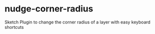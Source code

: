 # nudge-corner-radius
Sketch Plugin to change the corner radius of a layer with easy keyboard shortcuts
